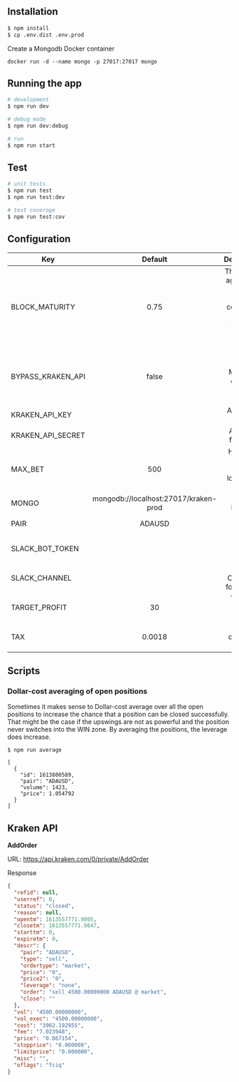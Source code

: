 
## Installation

```bash
$ npm install
$ cp .env.dist .env.prod
```

Create a Mongodb Docker container
```
docker run -d --name mongo -p 27017:27017 mongo
```


## Running the app

```bash
# development
$ npm run dev

# debug mode
$ npm run dev:debug

# run
$ npm run start
```

## Test

```bash
# unit tests
$ npm run test
$ npm run test:dev

# test coverage
$ npm run test:cov
```

## Configuration

| Key | Default | Description  |
| ------------- |:-------------:| -----:|
| BLOCK_MATURITY | 0.75 | The relative age in % of a block to be considered in the indicators (e.g. MACD) |
| BYPASS_KRAKEN_API | false | You will f*** up. Might be a good idea to have a kill switch |
| KRAKEN_API_KEY || API Key for Kraken |
| KRAKEN_API_SECRET || API Secret for Kraken |
| MAX_BET | 500 | How much are you willing to loose **each** bet? |
| MONGO | mongodb://localhost:27017/kraken-prod | URI for MongoDB |
| PAIR | ADAUSD | Coind to watch |
| SLACK_BOT_TOKEN || Slack Bot Token for Oauth |
| SLACK_CHANNEL || Slack Channel ID for updates |
| TARGET_PROFIT | 30 | Threshold to sell position |
| TAX | 0.0018 | Tax in % defined by Kraken |

## Scripts

### Dollar-cost averaging of open positions

Sometimes it makes sense to Dollar-cost average over all the open positions to increase the chance that a position can be closed successfully. That might be the case if the upswings are not as powerful and the position never switches into the WIN zone. By averaging the positions, the leverage does increase.

```
$ npm run average

[
  {
    "id": 1613800589,
    "pair": "ADAUSD",
    "volume": 1423,
    "price": 1.054792
  }
]
```


## Kraken API

**AddOrder**

URL: https://api.kraken.com/0/private/AddOrder

Response

```json
{
  "refid": null,
  "userref": 0,
  "status": "closed",
  "reason": null,
  "opentm": 1613557771.9805,
  "closetm": 1613557771.9847,
  "starttm": 0,
  "expiretm": 0,
  "descr": {
    "pair": "ADAUSD",
    "type": "sell",
    "ordertype": "market",
    "price": "0",
    "price2": "0",
    "leverage": "none",
    "order": "sell 4500.00000000 ADAUSD @ market",
    "close": ""
  },
  "vol": "4500.00000000",
  "vol_exec": "4500.00000000",
  "cost": "3902.192955",
  "fee": "7.023948",
  "price": "0.867154",
  "stopprice": "0.000000",
  "limitprice": "0.000000",
  "misc": "",
  "oflags": "fciq"
}
```
